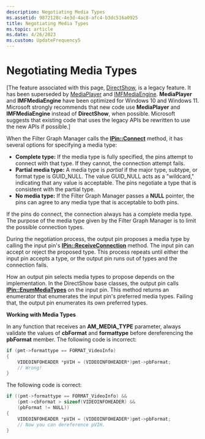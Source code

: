 ```yaml
---
description: Negotiating Media Types
ms.assetid: 9872128c-4e3d-4ac8-afc4-b3dc516a0925
title: Negotiating Media Types
ms.topic: article
ms.date: 4/26/2023
ms.custom: UpdateFrequency5
---
```


# Negotiating Media Types

\[The feature associated with this page, [DirectShow](/windows/win32/directshow/directshow), is a legacy feature. It has been superseded by [MediaPlayer](/uwp/api/Windows.Media.Playback.MediaPlayer) and [IMFMediaEngine](/windows/win32/api/mfmediaengine/nn-mfmediaengine-imfmediaengine). **MediaPlayer** and **IMFMediaEngine** have been optimized for Windows 10 and Windows 11. Microsoft strongly recommends that new code use **MediaPlayer** and **IMFMediaEngine** instead of **DirectShow**, when possible. Microsoft suggests that existing code that uses the legacy APIs be rewritten to use the new APIs if possible.\]

When the Filter Graph Manager calls the [**IPin::Connect**](/windows/desktop/api/Strmif/nf-strmif-ipin-connect) method, it has several options for specifying a media type:

-   **Complete type:** If the media type is fully specified, the pins attempt to connect with that type. If they cannot, the connection attempt fails.
-   **Partial media type:** A media type is *partial* if the major type, subtype, or format type is GUID\_NULL. The value GUID\_NULL acts as a "wildcard," indicating that any value is acceptable. The pins negotiate a type that is consistent with the partial type.
-   **No media type:** If the Filter Graph Manager passes a **NULL** pointer, the pins can agree to any media type that is acceptable to both pins.

If the pins do connect, the connection always has a complete media type. The purpose of the media type given by the Filter Graph Manager is to limit the possible connection types.

During the negotiation process, the output pin proposes a media type by calling the input pin's [**IPin::ReceiveConnection**](/windows/desktop/api/Strmif/nf-strmif-ipin-receiveconnection) method. The input pin can accept or reject the proposed type. This process repeats until either the input pin accepts a type, or the output pin runs out of types and the connection fails.

How an output pin selects media types to propose depends on the implementation. In the DirectShow base classes, the output pin calls [**IPin::EnumMediaTypes**](/windows/desktop/api/Strmif/nf-strmif-ipin-enummediatypes) on the input pin. This method returns an enumerator that enumerates the input pin's preferred media types. Failing that, the output pin enumerates its own preferred types.

**Working with Media Types**

In any function that receives an **AM\_MEDIA\_TYPE** parameter, always validate the values of **cbFormat** and **formattype** before dereferencing the **pbFormat** member. The following code is incorrect:


```C++
if (pmt->formattype == FORMAT_VideoInfo)
{
    VIDEOINFOHEADER *pVIH = (VIDEOINFOHEADER*)pmt->pbFormat;
    // Wrong!
}
```



The following code is correct:


```C++
if ((pmt->formattype == FORMAT_VideoInfo) && 
    (pmt->cbFormat > sizeof(VIDEOINFOHEADER) &&
    (pbFormat != NULL))
{
    VIDEOINFOHEADER *pVIH = (VIDEOINFOHEADER*)pmt->pbFormat;
    // Now you can dereference pVIH.
}
```



 

 



